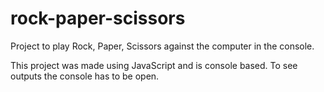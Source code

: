 # rock-paper-scissors
Project to play Rock, Paper, Scissors against the computer in the console.

This project was made using JavaScript and is console based. To see outputs the console has to be open.